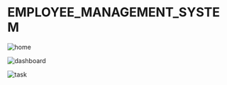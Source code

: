 # EMPLOYEE_MANAGEMENT_SYSTEM



![home](https://user-images.githubusercontent.com/71014778/161867994-b3a84de8-f870-40b4-a50b-7a16505edd58.PNG)

![dashboard](https://user-images.githubusercontent.com/71014778/161868086-2dcc1e03-b522-422b-b713-09f2d3c0e0d7.PNG)

![task](https://user-images.githubusercontent.com/71014778/161868132-2c1568fb-ad6e-49e4-9e3d-416bde41cdfc.PNG)




